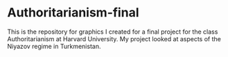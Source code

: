 # Authoritarianism-final 
This is the repository for graphics I created for a final project for the class Authoritarianism at Harvard University. My project looked at aspects of the Niyazov regime in Turkmenistan.

